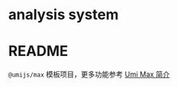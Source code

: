 
analysis system
=======
# README

`@umijs/max` 模板项目，更多功能参考 [Umi Max 简介](https://umijs.org/docs/max/introduce)
